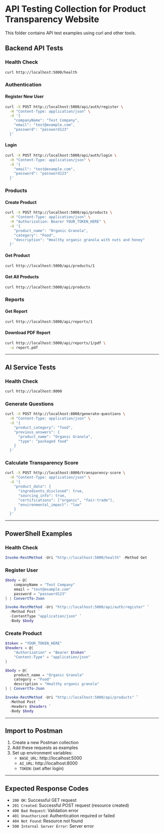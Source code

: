 # API Testing Collection for Product Transparency Website

This folder contains API test examples using curl and other tools.

## Backend API Tests

### Health Check
```bash
curl http://localhost:5000/health
```

### Authentication

#### Register New User
```bash
curl -X POST http://localhost:5000/api/auth/register \
  -H "Content-Type: application/json" \
  -d '{
    "companyName": "Test Company",
    "email": "test@example.com",
    "password": "password123"
  }'
```

#### Login
```bash
curl -X POST http://localhost:5000/api/auth/login \
  -H "Content-Type: application/json" \
  -d '{
    "email": "test@example.com",
    "password": "password123"
  }'
```

### Products

#### Create Product
```bash
curl -X POST http://localhost:5000/api/products \
  -H "Content-Type: application/json" \
  -H "Authorization: Bearer YOUR_TOKEN_HERE" \
  -d '{
    "product_name": "Organic Granola",
    "category": "Food",
    "description": "Healthy organic granola with nuts and honey"
  }'
```

#### Get Product
```bash
curl http://localhost:5000/api/products/1
```

#### Get All Products
```bash
curl http://localhost:5000/api/products
```

### Reports

#### Get Report
```bash
curl http://localhost:5000/api/reports/1
```

#### Download PDF Report
```bash
curl http://localhost:5000/api/reports/1/pdf \
  -o report.pdf
```

---

## AI Service Tests

### Health Check
```bash
curl http://localhost:8000
```

### Generate Questions
```bash
curl -X POST http://localhost:8000/generate-questions \
  -H "Content-Type: application/json" \
  -d '{
    "product_category": "food",
    "previous_answers": {
      "product_name": "Organic Granola",
      "type": "packaged food"
    }
  }'
```

### Calculate Transparency Score
```bash
curl -X POST http://localhost:8000/transparency-score \
  -H "Content-Type: application/json" \
  -d '{
    "product_data": {
      "ingredients_disclosed": true,
      "sourcing_info": true,
      "certifications": ["organic", "fair-trade"],
      "environmental_impact": "low"
    }
  }'
```

---

## PowerShell Examples

### Health Check
```powershell
Invoke-RestMethod -Uri "http://localhost:5000/health" -Method Get
```

### Register User
```powershell
$body = @{
    companyName = "Test Company"
    email = "test@example.com"
    password = "password123"
} | ConvertTo-Json

Invoke-RestMethod -Uri "http://localhost:5000/api/auth/register" `
  -Method Post `
  -ContentType "application/json" `
  -Body $body
```

### Create Product
```powershell
$token = "YOUR_TOKEN_HERE"
$headers = @{
    "Authorization" = "Bearer $token"
    "Content-Type" = "application/json"
}

$body = @{
    product_name = "Organic Granola"
    category = "Food"
    description = "Healthy organic granola"
} | ConvertTo-Json

Invoke-RestMethod -Uri "http://localhost:5000/api/products" `
  -Method Post `
  -Headers $headers `
  -Body $body
```

---

## Import to Postman

1. Create a new Postman collection
2. Add these requests as examples
3. Set up environment variables:
   - `BASE_URL`: http://localhost:5000
   - `AI_URL`: http://localhost:8000
   - `TOKEN`: (set after login)

---

## Expected Response Codes

- `200 OK`: Successful GET request
- `201 Created`: Successful POST request (resource created)
- `400 Bad Request`: Validation error
- `401 Unauthorized`: Authentication required or failed
- `404 Not Found`: Resource not found
- `500 Internal Server Error`: Server error
